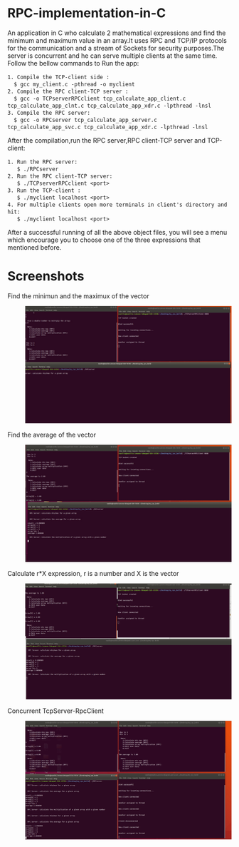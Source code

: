 # RPC-implementation-in-C
An application in C who calculate 2 mathematical expressions and find the minimum and maximum value in an array.It uses RPC and TCP/IP protocols for the communication and a stream of Sockets for security purposes.The server is concurrent and he can serve multiple clients at the same time.
  Follow the bellow commands to Run the app:
```
1. Compile the TCP-client side : 
  $ gcc my_client.c -pthread -o myclient
2. Compile the RPC client-TCP server :
  $ gcc -o TCPserverRPCclient tcp_calculate_app_client.c tcp_calculate_app_clnt.c tcp_calculate_app_xdr.c -lpthread -lnsl
3. Compile the RPC server:
  $ gcc -o RPCserver tcp_calculate_app_server.c  tcp_calculate_app_svc.c tcp_calculate_app_xdr.c -lpthread -lnsl
```
 After the compilation,run the RPC server,RPC client-TCP server and TCP-client:
```
1. Run the RPC server: 
   $ ./RPCserver
2. Run the RPC client-TCP server:
   $ ./TCPserverRPCclient <port>
3. Run the TCP-client :
   $ ./myclient localhost <port>
4. For multiple clients open more terminals in client's directory and hit:
   $ ./myclient localhost <port>
  ```

After a successful running of all the above object files, you will see a menu which encourage you to choose one of the three expressions that mentioned before.

<h1>Screenshots</h1>
<dl>
  
<dt>Find the minimun and the maximux of the vector<dt>
  <dd><p align="center">
   <img src="screenshots/1.jpg" >
   </p>
  <dd>
    
 <dt>Find the average of the vector</dt>
  <dd><p align="center">
   <img src="screenshots/2.jpg" >
   </p>
  </dd>
  
<dt>Calculate r*X expression, r is a number and X is the vector</dt>
<dd><p align="center">
  <img src="screenshots/3.jpg" >
  </p>
 <dd>
    
<dt>Concurrent TcpServer-RpcClient</dt>
 <dd><p align="center">
  <img src="screenshots/4.jpg" >
  </p>
 <dd> 
  
  </dl>
